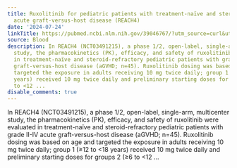```yaml
---
title: Ruxolitinib for pediatric patients with treatment-naïve and steroid-refractory
  acute graft-versus-host disease (REACH4)
date: '2024-07-24'
linkTitle: https://pubmed.ncbi.nlm.nih.gov/39046767/?utm_source=curl&utm_medium=rss&utm_campaign=journals&utm_content=7603509&fc=None&ff=20240725182159&v=2.18.0.post9+e462414
source: Blood
description: In REACH4 (NCT03491215), a phase 1/2, open-label, single-arm, multicenter
  study, the pharmacokinetics (PK), efficacy, and safety of ruxolitinib were evaluated
  in treatment-naïve and steroid-refractory pediatric patients with grade II-IV acute
  graft-versus-host disease (aGVHD; n=45). Ruxolitinib dosing was based on age and
  targeted the exposure in adults receiving 10 mg twice daily; group 1 (≥12 to <18
  years) received 10 mg twice daily and preliminary starting doses for groups 2 (≥6
  to <12 ...
disable_comments: true
---
```

In REACH4 (NCT03491215), a phase 1/2, open-label, single-arm, multicenter study, the pharmacokinetics (PK), efficacy, and safety of ruxolitinib were evaluated in treatment-naïve and steroid-refractory pediatric patients with grade II-IV acute graft-versus-host disease (aGVHD; n=45). Ruxolitinib dosing was based on age and targeted the exposure in adults receiving 10 mg twice daily; group 1 (≥12 to <18 years) received 10 mg twice daily and preliminary starting doses for groups 2 (≥6 to <12 ...